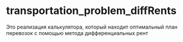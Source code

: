 # transportation_problem_diffRents
Это реализация калькулятора, который находит оптимальный план перевозок с помощью метода дифференциальных рент
